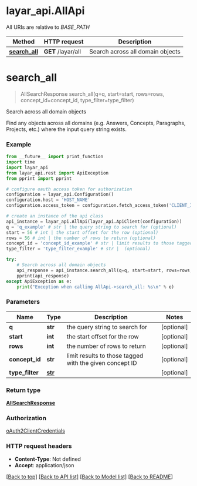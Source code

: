 # layar_api.AllApi

All URIs are relative to *BASE_PATH*

Method | HTTP request | Description
------------- | ------------- | -------------
[**search_all**](AllApi.md#search_all) | **GET** /layar/all | Search across all domain objects

# **search_all**
> AllSearchResponse search_all(q=q, start=start, rows=rows, concept_id=concept_id, type_filter=type_filter)

Search across all domain objects

Find any objects across all domains (e.g. Answers, Concepts, Paragraphs, Projects, etc.) where the input query string exists.

### Example
```python
from __future__ import print_function
import time
import layar_api
from layar_api.rest import ApiException
from pprint import pprint

# configure oauth access token for authorization
configuration = layar_api.Configuration()
configuration.host = 'HOST_NAME'
configuration.access_token = configuration.fetch_access_token('CLIENT_ID', 'CLIENT_SECRET')

# create an instance of the api class
api_instance = layar_api.AllApi(layar_api.ApiClient(configuration))
q = 'q_example' # str | the query string to search for (optional)
start = 56 # int | the start offset for the row (optional)
rows = 56 # int | the number of rows to return (optional)
concept_id = 'concept_id_example' # str | limit results to those tagged with the given concept ID (optional)
type_filter = 'type_filter_example' # str |  (optional)

try:
    # Search across all domain objects
    api_response = api_instance.search_all(q=q, start=start, rows=rows, concept_id=concept_id, type_filter=type_filter)
    pprint(api_response)
except ApiException as e:
    print("Exception when calling AllApi->search_all: %s\n" % e)
```

### Parameters

Name | Type | Description  | Notes
------------- | ------------- | ------------- | -------------
 **q** | **str**| the query string to search for | [optional] 
 **start** | **int**| the start offset for the row | [optional] 
 **rows** | **int**| the number of rows to return | [optional] 
 **concept_id** | **str**| limit results to those tagged with the given concept ID | [optional] 
 **type_filter** | [**str**](.md)|  | [optional] 

### Return type

[**AllSearchResponse**](AllSearchResponse.md)

### Authorization

[oAuth2ClientCredentials](../README.md#oAuth2ClientCredentials)

### HTTP request headers

 - **Content-Type**: Not defined
 - **Accept**: application/json

[[Back to top]](#) [[Back to API list]](../README.md#documentation-for-api-endpoints) [[Back to Model list]](../README.md#documentation-for-models) [[Back to README]](../README.md)

